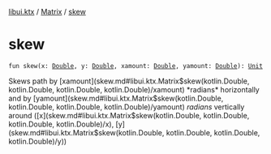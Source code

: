 [libui.ktx](../index.md) / [Matrix](index.md) / [skew](./skew.md)

# skew

`fun skew(x: `[`Double`](https://kotlinlang.org/api/latest/jvm/stdlib/kotlin/-double/index.html)`, y: `[`Double`](https://kotlinlang.org/api/latest/jvm/stdlib/kotlin/-double/index.html)`, xamount: `[`Double`](https://kotlinlang.org/api/latest/jvm/stdlib/kotlin/-double/index.html)`, yamount: `[`Double`](https://kotlinlang.org/api/latest/jvm/stdlib/kotlin/-double/index.html)`): `[`Unit`](https://kotlinlang.org/api/latest/jvm/stdlib/kotlin/-unit/index.html)

Skews path by [xamount](skew.md#libui.ktx.Matrix$skew(kotlin.Double, kotlin.Double, kotlin.Double, kotlin.Double)/xamount) *radians* horizontally and by [yamount](skew.md#libui.ktx.Matrix$skew(kotlin.Double, kotlin.Double, kotlin.Double, kotlin.Double)/yamount) *radians* vertically around ([x](skew.md#libui.ktx.Matrix$skew(kotlin.Double, kotlin.Double, kotlin.Double, kotlin.Double)/x), [y](skew.md#libui.ktx.Matrix$skew(kotlin.Double, kotlin.Double, kotlin.Double, kotlin.Double)/y))

